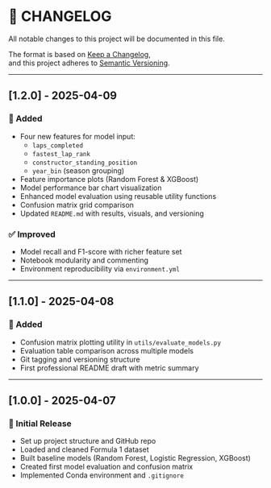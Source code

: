 # 📄 CHANGELOG

All notable changes to this project will be documented in this file.

The format is based on [Keep a Changelog](https://keepachangelog.com/en/1.0.0/),  
and this project adheres to [Semantic Versioning](https://semver.org/).

---

## [1.2.0] - 2025-04-09
### 🚀 Added
- Four new features for model input:
  - `laps_completed`
  - `fastest_lap_rank`
  - `constructor_standing_position`
  - `year_bin` (season grouping)
- Feature importance plots (Random Forest & XGBoost)
- Model performance bar chart visualization
- Enhanced model evaluation using reusable utility functions
- Confusion matrix grid comparison
- Updated `README.md` with results, visuals, and versioning

### ✅ Improved
- Model recall and F1-score with richer feature set
- Notebook modularity and commenting
- Environment reproducibility via `environment.yml`

---

## [1.1.0] - 2025-04-08
### 🚀 Added
- Confusion matrix plotting utility in `utils/evaluate_models.py`
- Evaluation table comparison across multiple models
- Git tagging and versioning structure
- First professional README draft with metric summary

---

## [1.0.0] - 2025-04-07
### 🎉 Initial Release
- Set up project structure and GitHub repo
- Loaded and cleaned Formula 1 dataset
- Built baseline models (Random Forest, Logistic Regression, XGBoost)
- Created first model evaluation and confusion matrix
- Implemented Conda environment and `.gitignore`
